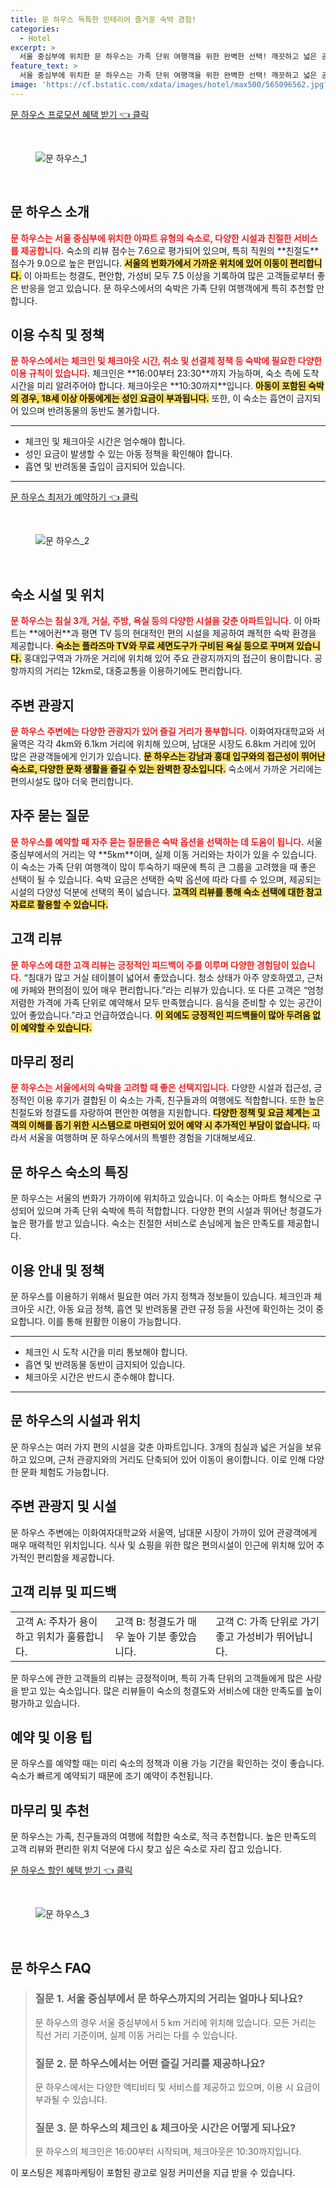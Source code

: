 ```yaml
---
title: 문 하우스 독특한 인테리어 즐거운 숙박 경험!
categories:
  - Hotel
excerpt: >
  서울 중심부에 위치한 문 하우스는 가족 단위 여행객을 위한 완벽한 선택! 깨끗하고 넓은 공간에 저렴한 가격 친절한 직원과 함께 홍대와 가까워 여행의 즐거움을 더합니다. 지금 바로 예약하세요!
feature_text: >
  서울 중심부에 위치한 문 하우스는 가족 단위 여행객을 위한 완벽한 선택! 깨끗하고 넓은 공간에 저렴한 가격 친절한 직원과 함께 홍대와 가까워 여행의 즐거움을 더합니다. 지금 바로 예약하세요!
image: 'https://cf.bstatic.com/xdata/images/hotel/max500/565096562.jpg?k=4e76d3e9352fa62b0200fbc06bab7ffe582115ebd787ad4bcf6b2f60dd4474a0&o=&hp=1'
---
```


<p><a class="modoo-button" href="https://tinyurl.com/22wlo3vj" rel="nofollow noopener">문 하우스 프로모션 혜택 받기 👈 클릭</a></p><br/>
<figure class="image"><img alt="문 하우스_1" src="https://cf.bstatic.com/xdata/images/hotel/max1024x768/565096513.jpg?k=12d96a99f53bedc40d87c07f1ba223da7c74e2176cb3913c455af1878d301912&amp;o=&amp;hp=1"/></figure><br/>

<h2 id="문하우스-소개">문 하우스 소개</h2>
<p><b><span style="color: #ee2323;">문 하우스는 서울 중심부에 위치한 아파트 유형의 숙소로, 다양한 시설과 친절한 서비스를 제공합니다.</span></b> 숙소의 리뷰 점수는 7.6으로 평가되어 있으며, 특히 직원의 **친절도** 점수가 9.0으로 높은 편입니다. <b><span style="background-color: #ffe066;">서울의 번화가에서 가까운 위치에 있어 이동이 편리합니다.</span></b> 이 아파트는 청결도, 편안함, 가성비 모두 7.5 이상을 기록하여 많은 고객들로부터 좋은 반응을 얻고 있습니다. 문 하우스에서의 숙박은 가족 단위 여행객에게 특히 추천할 만합니다.</p>
<h2 id="이용수칙-및-정책">이용 수칙 및 정책</h2>
<p><b><span style="color: #ee2323;">문 하우스에서는 체크인 및 체크아웃 시간, 취소 및 선결제 정책 등 숙박에 필요한 다양한 이용 규칙이 있습니다.</span></b> 체크인은 **16:00부터 23:30**까지 가능하며, 숙소 측에 도착 시간을 미리 알려주어야 합니다. 체크아웃은 **10:30까지**입니다. <b><span style="background-color: #ffe066;">아동이 포함된 숙박의 경우, 18세 이상 아동에게는 성인 요금이 부과됩니다.</span></b> 또한, 이 숙소는 흡연이 금지되어 있으며 반려동물의 동반도 불가합니다.</p>
<hr/>
<ul>
<li>체크인 및 체크아웃 시간은 엄수해야 합니다.</li>
<li>성인 요금이 발생할 수 있는 아동 정책을 확인해야 합니다.</li>
<li>흡연 및 반려동물 출입이 금지되어 있습니다.</li>
</ul>
<hr/>
<p><a class="modoo-button" href="https://tinyurl.com/22wlo3vj" rel="nofollow noopener">문 하우스 최저가 예약하기 👈 클릭</a></p><br/>
<figure class="image"><img alt="문 하우스_2" src="https://cf.bstatic.com/xdata/images/hotel/max500/565096562.jpg?k=4e76d3e9352fa62b0200fbc06bab7ffe582115ebd787ad4bcf6b2f60dd4474a0&amp;o=&amp;hp=1"/></figure><br/>
<h2 id="숙소-시설-및-위치">숙소 시설 및 위치</h2>
<p><b><span style="color: #ee2323;">문 하우스는 침실 3개, 거실, 주방, 욕실 등의 다양한 시설을 갖춘 아파트입니다.</span></b> 이 아파트는 **에어컨**과 평면 TV 등의 현대적인 편의 시설을 제공하여 쾌적한 숙박 환경을 제공합니다. <b><span style="background-color: #ffe066;">숙소는 플라즈마 TV와 무료 세면도구가 구비된 욕실 등으로 꾸며져 있습니다.</span></b> 홍대입구역과 가까운 거리에 위치해 있어 주요 관광지까지의 접근이 용이합니다. 공항까지의 거리는 12km로, 대중교통을 이용하기에도 편리합니다.</p>
<h2 id="주변-관광지">주변 관광지</h2>
<p><b><span style="color: #ee2323;">문 하우스 주변에는 다양한 관광지가 있어 즐길 거리가 풍부합니다.</span></b> 이화여자대학교와 서울역은 각각 4km와 6.1km 거리에 위치해 있으며, 남대문 시장도 6.8km 거리에 있어 많은 관광객들에게 인기가 있습니다. <b><span style="background-color: #ffe066;">문 하우스는 강남과 홍대 입구와의 접근성이 뛰어난 숙소로, 다양한 문화 생활을 즐길 수 있는 완벽한 장소입니다.</span></b> 숙소에서 가까운 거리에는 편의시설도 많아 더욱 편리합니다.</p>
<h2 id="자주-묻는-질문">자주 묻는 질문</h2>
<p><b><span style="color: #ee2323;">문 하우스를 예약할 때 자주 묻는 질문들은 숙박 옵션을 선택하는 데 도움이 됩니다.</span></b> 서울 중심부에서의 거리는 약 **5km**이며, 실제 이동 거리와는 차이가 있을 수 있습니다. 이 숙소는 가족 단위 여행객이 많이 투숙하기 때문에 특히 큰 그룹을 고려했을 때 좋은 선택이 될 수 있습니다. 숙박 요금은 선택한 숙박 옵션에 따라 다를 수 있으며, 제공되는 시설의 다양성 덕분에 선택의 폭이 넓습니다. <b><span style="background-color: #ffe066;">고객의 리뷰를 통해 숙소 선택에 대한 참고자료로 활용할 수 있습니다.</span></b></p>
<h2 id="고객-리뷰">고객 리뷰</h2>
<p><b><span style="color: #ee2323;">문 하우스에 대한 고객 리뷰는 긍정적인 피드백이 주를 이루며 다양한 경험담이 있습니다.</span></b> “침대가 많고 거실 테이블이 넓어서 좋았습니다. 청소 상태가 아주 양호하였고, 근처에 카페와 편의점이 있어 매우 편리합니다.”라는 리뷰가 있습니다. 또 다른 고객은 “엄청 저렴한 가격에 가족 단위로 예약해서 모두 만족했습니다. 음식을 준비할 수 있는 공간이 있어 좋았습니다.”라고 언급하였습니다. <b><span style="background-color: #ffe066;">이 외에도 긍정적인 피드백들이 많아 두려움 없이 예약할 수 있습니다.</span></b></p>
<h2 id="마무리-정리">마무리 정리</h2>
<p><b><span style="color: #ee2323;">문 하우스는 서울에서의 숙박을 고려할 때 좋은 선택지입니다.</span></b> 다양한 시설과 접근성, 긍정적인 이용 후기가 결합된 이 숙소는 가족, 친구들과의 여행에도 적합합니다. 또한 높은 친절도와 청결도를 자랑하여 편안한 여행을 지원합니다. <b><span style="background-color: #ffe066;">다양한 정책 및 요금 체계는 고객의 이해를 돕기 위한 시스템으로 마련되어 있어 예약 시 추가적인 부담이 없습니다.</span></b> 따라서 서울을 여행하며 문 하우스에서의 특별한 경험을 기대해보세요.</p>
<h2 id="목차_1">문 하우스 숙소의 특징</h2>
<p>문 하우스는 서울의 번화가 가까이에 위치하고 있습니다. 이 숙소는 아파트 형식으로 구성되어 있으며 가족 단위 숙박에 특히 적합합니다. 다양한 편의 시설과 뛰어난 청결도가 높은 평가를 받고 있습니다. 숙소는 친절한 서비스로 손님에게 높은 만족도를 제공합니다.</p>
<h2 id="목차_2">이용 안내 및 정책</h2>
<p>문 하우스를 이용하기 위해서 필요한 여러 가지 정책과 정보들이 있습니다. 체크인과 체크아웃 시간, 아동 요금 정책, 흡연 및 반려동물 관련 규정 등을 사전에 확인하는 것이 중요합니다. 이를 통해 원활한 이용이 가능합니다.</p>
<hr/>
<ul>
<li>체크인 시 도착 시간을 미리 통보해야 합니다.</li>
<li>흡연 및 반려동물 동반이 금지되어 있습니다.</li>
<li>체크아웃 시간은 반드시 준수해야 합니다.</li>
</ul>
<hr/>
<h2 id="목차_3">문 하우스의 시설과 위치</h2>
<p>문 하우스는 여러 가지 편의 시설을 갖춘 아파트입니다. 3개의 침실과 넓은 거실을 보유하고 있으며, 근처 관광지와의 거리도 단축되어 있어 이동이 용이합니다. 이로 인해 다양한 문화 체험도 가능합니다.</p>
<h2 id="목차_4">주변 관광지 및 시설</h2>
<p>문 하우스 주변에는 이화여자대학교와 서울역, 남대문 시장이 가까이 있어 관광객에게 매우 매력적인 위치입니다. 식사 및 쇼핑을 위한 많은 편의시설이 인근에 위치해 있어 추가적인 편리함을 제공합니다.</p>
<h2 id="목차_5">고객 리뷰 및 피드백</h2>
<table>
<tr>
<td>고객 A: 주차가 용이하고 위치가 훌륭합니다.</td>
<td>고객 B: 청결도가 매우 높아 기분 좋았습니다.</td>
<td>고객 C: 가족 단위로 가기 좋고 가성비가 뛰어납니다.</td>
</tr>
</table>
<p>문 하우스에 관한 고객들의 리뷰는 긍정적이며, 특히 가족 단위의 고객들에게 많은 사랑을 받고 있는 숙소입니다. 많은 리뷰들이 숙소의 청결도와 서비스에 대한 만족도를 높이 평가하고 있습니다.</p>
<h2 id="목차_6">예약 및 이용 팁</h2>
<p>문 하우스를 예약할 때는 미리 숙소의 정책과 이용 가능 기간을 확인하는 것이 좋습니다. 숙소가 빠르게 예약되기 때문에 조기 예약이 추천됩니다.</p>
<h2 id="목차_7">마무리 및 추천</h2>
<p>문 하우스는 가족, 친구들과의 여행에 적합한 숙소로, 적극 추천합니다. 높은 만족도의 고객 리뷰와 편리한 위치 덕분에 다시 찾고 싶은 숙소로 자리 잡고 있습니다.</p>

<p><a class="modoo-button" href="https://tinyurl.com/22wlo3vj" rel="nofollow noopener">문 하우스 할인 혜택 받기 👈 클릭</a></p><br>

<figure class="image"><img src="https://cf.bstatic.com/xdata/images/hotel/max500/565096475.jpg?k=d26c4330dcb1c69ed23f490e40a99dfd916367215c60ce87b26439fd0574054b&o=&hp=1" alt="문 하우스_3"></figure><br>
<h2 id="문 하우스_FAQ">문 하우스 FAQ</h2>
<div itemscope="" itemtype="https://schema.org/FAQPage"> 
<blockquote> 
<div itemscope="" itemprop="mainEntity" itemtype="https://schema.org/Question"> 
<h3 id="질문_1" itemprop="name">질문 1. 서울 중심부에서 문 하우스까지의 거리는 얼마나 되나요?</h3> 
<div itemscope="" itemprop="acceptedAnswer" itemtype="https://schema.org/Answer"> 
<span itemprop="text"> 
<p>문 하우스의 경우 서울 중심부에서 5 km 거리에 위치해 있습니다. 모든 거리는 직선 거리 기준이며, 실제 이동 거리는 다를 수 있습니다.</p> 
</span> 
</div> 
</div> 

<div itemscope="" itemprop="mainEntity" itemtype="https://schema.org/Question"> 
<h3 id="질문_2" itemprop="name">질문 2. 문 하우스에서는 어떤 즐길 거리를 제공하나요?</h3> 
<div itemscope="" itemprop="acceptedAnswer" itemtype="https://schema.org/Answer"> 
<span itemprop="text"> 
<p>문 하우스에서는 다양한 액티비티 및 서비스를 제공하고 있으며, 이용 시 요금이 부과될 수 있습니다.</p> 
</span> 
</div> 
</div> 

<div itemscope="" itemprop="mainEntity" itemtype="https://schema.org/Question"> 
<h3 id="질문_3" itemprop="name">질문 3. 문 하우스의 체크인 & 체크아웃 시간은 어떻게 되나요?</h3> 
<div itemscope="" itemprop="acceptedAnswer" itemtype="https://schema.org/Answer"> 
<span itemprop="text"> 
<p>문 하우스의 체크인은 16:00부터 시작되며, 체크아웃은 10:30까지입니다.</p> 
</span> 
</div> 
</div> 
</blockquote> 
</div><p>이 포스팅은 제휴마케팅이 포함된 광고로 일정 커미션을 지급 받을 수 있습니다.</p>

